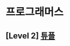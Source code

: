 # 프로그래머스 
## [Level 2] [튜플][link]

[link]: https://programmers.co.kr/learn/courses/30/lessons/64065
